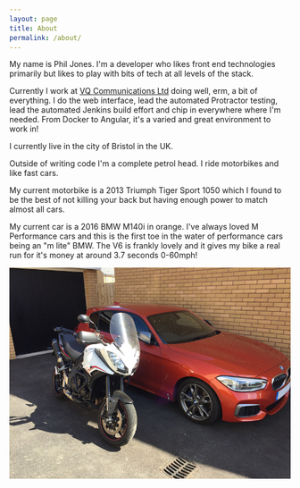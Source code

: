```yaml
---
layout: page
title: About
permalink: /about/
---
```


My name is Phil Jones. I'm a developer who likes front end technologies primarily but likes to play with bits of tech at all levels of the stack.

Currently I work at [VQ Communications Ltd](https://www.vqcomms.com) doing well, erm, a bit of everything. I do the web interface, lead the automated Protractor testing, lead the automated Jenkins build effort and chip in everywhere where I'm needed. From Docker to Angular, it's a varied and great environment to work in!

I currently live in the city of Bristol in the UK.

Outside of writing code I'm a complete petrol head. I ride motorbikes and like fast cars.

My current motorbike is a 2013 Triumph Tiger Sport 1050 which I found to be the best of not killing your back but having enough power to match almost all cars.

My current car is a 2016 BMW M140i in orange. I've always loved M Performance cars and this is the first toe in the water of performance cars being an "m lite" BMW. The V6 is frankly lovely and it gives my bike a real run for it's money at around 3.7 seconds 0-60mph!

![Bike and car](/assets/images/bike_car.jpg)